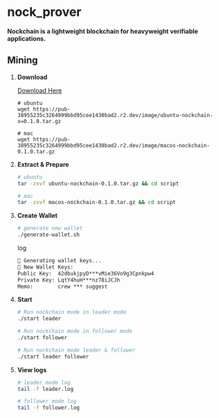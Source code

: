 # nock_prover
**Nockchain is a lightweight blockchain for heavyweight verifiable applications.**

## Mining

1. **Download**

    [Download Here](download.md)
    ```
    # ubuntu
    wget https://pub-38955235c3264999bbd95cee1430bad2.r2.dev/image/ubuntu-nockchain-x=0.1.0.tar.gz

    # mac
    wget https://pub-38955235c3264999bbd95cee1430bad2.r2.dev/image/macos-nockchain-0.1.0.tar.gz
    ```

2. **Extract & Prepare** 
    ```sh
    # ubuntu
    tar -zxvf ubuntu-nockchain-0.1.0.tar.gz && cd script

    # mac
    tar -zxvf macos-nockchain-0.1.0.tar.gz && cd script
    ```

3. **Create Wallet**
    ```sh
    # generate new wallet
    ./generate-wallet.sh
    ```
    log
    ```txt
    🔐 Generating wallet keys...
    🔑 New Wallet Keys: 
    Public Key:  42dbukjpyD***vMie36Vo9g3Cpnkpw4
    Private Key: LqtY4huH***nz78iJCJh
    Memo:        crew *** suggest
    ```

4. **Start**
    ```sh
    # Run nockchain mode in leader mode
    ./start leader

    # Run nockchain mode in follower mode
    ./start follower

    # Run nockchain mode leader & follower
    ./start leader follower
    ```

5. **View logs**
    ```sh
    # leader mode log
    tail -f leader.log

    # follower mode log
    tail -f follower.log
    ```
